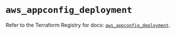 # `aws_appconfig_deployment`

Refer to the Terraform Registry for docs: [`aws_appconfig_deployment`](https://registry.terraform.io/providers/hashicorp/aws/5.83.0/docs/resources/appconfig_deployment).
